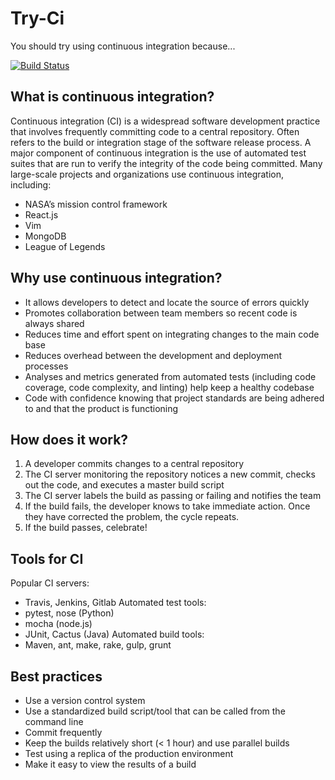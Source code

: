 # Try-Ci
You should try using continuous integration because...

[![Build Status](https://travis-ci.org/james9909/try-ci.svg?branch=master)](https://travis-ci.org/james9909/try-ci)


## What is continuous integration?
Continuous integration (CI) is a widespread software development practice that involves frequently committing code to a central repository.
Often refers to the build or integration stage of the software release process.
A major component of continuous integration is the use of automated test suites that are run to verify the integrity of the code being committed.
Many large-scale projects and organizations use continuous integration, including:
- NASA’s mission control framework
- React.js
- Vim
- MongoDB
- League of Legends

## Why use continuous integration?
- It allows developers to detect and locate the source of errors quickly
- Promotes collaboration between team members so recent code is always shared
- Reduces time and effort spent on integrating changes to the main code base
- Reduces overhead between the development and deployment processes
- Analyses and metrics generated from automated tests (including code coverage, code complexity, and linting) help keep a healthy codebase
- Code with confidence knowing that project standards are being adhered to and that the product is functioning

## How does it work?
1.  A developer commits changes to a central repository
2. The CI server monitoring the repository notices a new commit, checks out the code, and executes a master build script
3.  The CI server labels the build as passing or failing and notifies the team
4. If the build fails, the developer knows to take immediate action.  Once they have corrected the problem, the cycle repeats.
5. If the build passes, celebrate!

## Tools for CI
Popular CI servers:
- Travis, Jenkins, Gitlab
Automated test tools:
- pytest,  nose (Python)
- mocha (node.js)
- JUnit, Cactus (Java)
Automated build tools:
- Maven, ant, make, rake, gulp, grunt

## Best practices
- Use a version control system
- Use a standardized build script/tool that can be called from the command line
- Commit frequently
- Keep the builds relatively short (< 1 hour) and use parallel builds
- Test using a replica of the production environment
- Make it easy to view the results of a build

